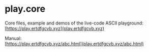 # play.core

Core files, example and demos of the live-code ASCII playground:  
[https://play.ertdfgcvb.xyz](play.ertdfgcvb.xyz)

Manual:  
[https://play.ertdfgcvb.xyz/abc.html](play.ertdfgcvb.xyz/abc.html)